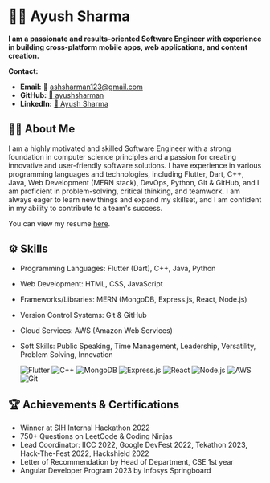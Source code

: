 # 👨🏻 Ayush Sharma

**I am a passionate and results-oriented Software Engineer with experience in building cross-platform mobile apps, web applications, and content creation.**

**Contact:**

* **Email:** 📧 ashsharman123@gmail.com
* **GitHub:** [🚀 ayushsharman](https://github.com/ayushsharman)
* **LinkedIn:** [🔗 Ayush Sharma](https://www.linkedin.com/in/ayush-sharman/)

## 👨‍💻 About Me

I am a highly motivated and skilled Software Engineer with a strong foundation in computer science principles and a passion for creating innovative and user-friendly software solutions. I have experience in various programming languages and technologies, including Flutter, Dart, C++, Java, Web Development (MERN stack), DevOps, Python, Git & GitHub, and I am proficient in problem-solving, critical thinking, and teamwork. I am always eager to learn new things and expand my skillset, and I am confident in my ability to contribute to a team's success.

You can view my resume [here](https://drive.google.com/file/d/1zuPsU2yWOxsIrqjToT6f77Bj4hM_2MfJ/view?usp=sharing).

## ⚙️ Skills

- Programming Languages: Flutter (Dart), C++, Java, Python
- Web Development: HTML, CSS, JavaScript
- Frameworks/Libraries: MERN (MongoDB, Express.js, React, Node.js)
- Version Control Systems: Git & GitHub
- Cloud Services: AWS (Amazon Web Services)
- Soft Skills: Public Speaking, Time Management, Leadership, Versatility, Problem Solving, Innovation

  ![Flutter](https://img.shields.io/badge/Flutter-%2302569B.svg?&style=for-the-badge&logo=Flutter&logoColor=white)
  ![C++](https://img.shields.io/badge/C++-%2300599C.svg?&style=for-the-badge&logo=C%2B%2B&logoColor=white)
  ![MongoDB](https://img.shields.io/badge/MongoDB-%234ea94b.svg?&style=for-the-badge&logo=MongoDB&logoColor=white)
  ![Express.js](https://img.shields.io/badge/Express.js-%23404d59.svg?&style=for-the-badge)
  ![React](https://img.shields.io/badge/React-%2320232a.svg?&style=for-the-badge&logo=React&logoColor=%2361DAFB)
  ![Node.js](https://img.shields.io/badge/Node.js-%2343853D.svg?&style=for-the-badge&logo=Node.js&logoColor=white)
  ![AWS](https://img.shields.io/badge/AWS-%23232F3E.svg?&style=for-the-badge&logo=Amazon%20AWS&logoColor=white)
  ![Git](https://img.shields.io/badge/Git-%23F05032.svg?&style=for-the-badge&logo=Git&logoColor=white)


## 🏆 Achievements & Certifications

* Winner at SIH Internal Hackathon 2022
* 750+ Questions on LeetCode & Coding Ninjas
* Lead Coordinator: IICC 2022, Google DevFest 2022, Tekathon 2023, Hack-The-Fest 2022, Hackshield 2022
* Letter of Recommendation by Head of Department, CSE 1st year
* Angular Developer Program 2023 by Infosys Springboard
